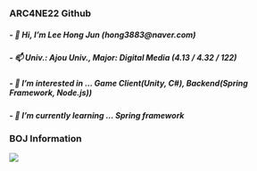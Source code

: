   <h3> ARC4NE22 Github </h3>
  <h5> - 👋 Hi, I’m Lee Hong Jun (hong3883@naver.com) </h5>
  <h5> - 📫 Univ.: Ajou Univ., Major: Digital Media (4.13 / 4.32 / 122) </h5>
  <h5> - 👀 I’m interested in ... Game Client(Unity, C#), Backend(Spring Framework, Node.js)) </h5>
  <h5> - 🌱 I’m currently learning ... Spring framework </h5>
  
  <h3> BOJ Information </h3>
  <img align='left' src="http://mazassumnida.wtf/api/v2/generate_badge?boj=arcane22">

<!---
arcane22/arcane22 is a ✨ special ✨ repository because its `README.md` (this file) appears on your GitHub profile.
You can click the Preview link to take a look at your changes.
--->
